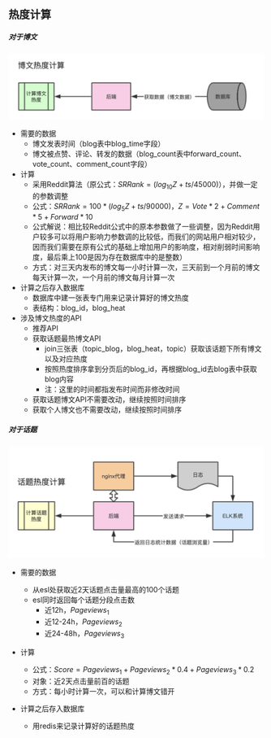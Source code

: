 ## 热度计算



##### 对于博文

<img src="./img/热度博文.png" alt="hot-post" style="zoom:50%;" />

- 需要的数据
  - 博文发表时间（blog表中blog_time字段）
  - 博文被点赞、评论、转发的数据（blog_count表中forward_count、vote_count、comment_count字段）
- 计算
  - 采用Reddit算法（原公式：$SRRank = (log_{10}Z+ts/45000)$），并做一定的参数调整
  - 公式：$SRRank=100 *(log_{5}Z+ts/90000)，Z= Vote * 2 + Comment * 5 + Forward * 10$ 
  - 公式解说：相比较Reddit公式中的原本参数做了一些调整，因为Reddit用户较多可以将用户影响力参数调的比较低，而我们的网站用户相对较少，因而我们需要在原有公式的基础上增加用户的影响度，相对削弱时间影响度，最后乘上100是因为存在数据库中的是整数）
  - 方式：对三天内发布的博文每一小时计算一次，三天前到一个月前的博文每天计算一次，一个月前的博文每月计算一次
- 计算之后存入数据库
  - 数据库中建一张表专门用来记录计算好的博文热度
  - 表结构：blog_id，blog_heat
- 涉及博文热度的API
  - 推荐API
  - 获取话题最热博文API
    - join三张表（topic_blog，blog_heat，topic）获取该话题下所有博文以及对应热度
    - 按照热度排序拿到分页后的blog_id，再根据blog_id去blog表中获取blog内容
    - 注：这里的时间都指发布时间而非修改时间
  - 获取话题博文API不需要改动，继续按照时间排序
  - 获取个人博文也不需要改动，继续按照时间排序



##### 对于话题

<img src="./img/热度话题.png" alt="hot-topic" style="zoom:50%;" />

- 需要的数据

  - 从esl处获取近2天话题点击量最高的100个话题
  - esl同时返回每个话题分段点击数
    - 近12h，$Pageviews_1$
    - 近12-24h，$Pageviews_2$
    - 近24-48h，$Pageviews_3$

- 计算

  - 公式：$Score = Pageviews_1 + Pageviews_2 * 0.4 + Pageviews_3 * 0.2$
  - 对象：近2天点击量前百的话题
  - 方式：每小时计算一次，可以和计算博文错开

- 计算之后存入数据库

  - 用redis来记录计算好的话题热度

